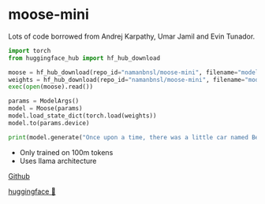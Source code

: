 # moose-mini

Lots of code borrowed from Andrej Karpathy, Umar Jamil and Evin Tunador.

```py
import torch
from huggingface_hub import hf_hub_download
```

```py
moose = hf_hub_download(repo_id="namanbnsl/moose-mini", filename="model.py")
weights = hf_hub_download(repo_id="namanbnsl/moose-mini", filename="model.pth")
exec(open(moose).read())

params = ModelArgs()
model = Moose(params)
model.load_state_dict(torch.load(weights))
model.to(params.device)
```

```py
print(model.generate("Once upon a time, there was a little car named Beep."))
```

- Only trained on 100m tokens
- Uses llama architecture


[Github](https://github.com/namanbnsl/moose-mini/tree/main)

[huggingface 🤗](https://huggingface.co/namanbnsl/moose-mini/)
